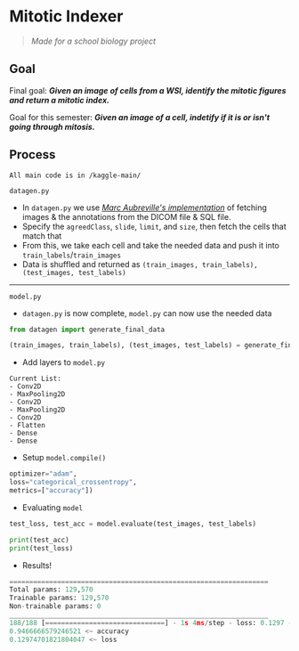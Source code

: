 # Mitotic Indexer
> *Made for a school biology project*

## Goal
Final goal:
***Given an image of cells from a WSI, identify the mitotic figures and return a mitotic index.***


Goal for this semester:
***Given an image of a cell, indetify if it is or isn't going through mitosis.***

## Process

`All main code is in /kaggle-main/`

`datagen.py`
- In `datagen.py` we use [*Marc Aubreville's implementation*](https://www.kaggle.com/code/marcaubreville/first-steps-with-the-mitos-wsi-ccmct-data-set) of fetching images & the annotations from the DICOM file & SQL file.
- Specify the `agreedClass`, `slide`, `limit`, and `size`, then fetch the cells that match that
- From this, we take each cell and take the needed data and push it into `train_labels`/`train_images`
- Data is shuffled and returned as `(train_images, train_labels), (test_images, test_labels)`

---

`model.py`
- `datagen.py` is now complete, `model.py` can now use the needed data

```python
from datagen import generate_final_data

(train_images, train_labels), (test_images, test_labels) = generate_final_data()
```

-  Add layers to `model.py`
```
Current List:
- Conv2D
- MaxPooling2D
- Conv2D
- MaxPooling2D
- Conv2D
- Flatten
- Dense
- Dense
```

- Setup `model.compile()`

```python
optimizer="adam",
loss="categorical_crossentropy",
metrics=["accuracy"])
```

- Evaluating `model`

```python
test_loss, test_acc = model.evaluate(test_images, test_labels)

print(test_acc)
print(test_loss)
```

- Results!

```python
=================================================================
Total params: 129,570
Trainable params: 129,570
Non-trainable params: 0
_________________________________________________________________
188/188 [==============================] - 1s 4ms/step - loss: 0.1297 - accuracy: 0.9467
0.9466666579246521 <~ accuracy
0.12974701821804047 <~ loss
```
